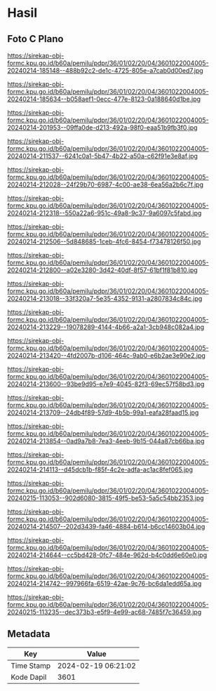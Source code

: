 # Hasil

## Foto C Plano

https://sirekap-obj-formc.kpu.go.id/b60a/pemilu/pdpr/36/01/02/20/04/3601022004005-20240214-185148--488b92c2-de1c-4725-805e-a7cab0d00ed7.jpg

https://sirekap-obj-formc.kpu.go.id/b60a/pemilu/pdpr/36/01/02/20/04/3601022004005-20240214-185634--b058aef1-0ecc-477e-8123-0a188640d1be.jpg

https://sirekap-obj-formc.kpu.go.id/b60a/pemilu/pdpr/36/01/02/20/04/3601022004005-20240214-201953--09ffa0de-d213-492a-98f0-eaa51b9fb3f0.jpg

https://sirekap-obj-formc.kpu.go.id/b60a/pemilu/pdpr/36/01/02/20/04/3601022004005-20240214-211537--6241c0a1-5b47-4b22-a50a-c62f91e3e8af.jpg

https://sirekap-obj-formc.kpu.go.id/b60a/pemilu/pdpr/36/01/02/20/04/3601022004005-20240214-212028--24f29b70-6987-4c00-ae38-6ea56a2b6c7f.jpg

https://sirekap-obj-formc.kpu.go.id/b60a/pemilu/pdpr/36/01/02/20/04/3601022004005-20240214-212318--550a22a6-951c-49a8-9c37-9a6097c5fabd.jpg

https://sirekap-obj-formc.kpu.go.id/b60a/pemilu/pdpr/36/01/02/20/04/3601022004005-20240214-212506--5d848685-1ceb-4fc6-8454-f73478126f50.jpg

https://sirekap-obj-formc.kpu.go.id/b60a/pemilu/pdpr/36/01/02/20/04/3601022004005-20240214-212800--a02e3280-3d42-40df-8f57-61bf1f81b810.jpg

https://sirekap-obj-formc.kpu.go.id/b60a/pemilu/pdpr/36/01/02/20/04/3601022004005-20240214-213018--33f320a7-5e35-4352-9131-a2807834c84c.jpg

https://sirekap-obj-formc.kpu.go.id/b60a/pemilu/pdpr/36/01/02/20/04/3601022004005-20240214-213229--19078289-4144-4b66-a2a1-3cb948c082a4.jpg

https://sirekap-obj-formc.kpu.go.id/b60a/pemilu/pdpr/36/01/02/20/04/3601022004005-20240214-213420--4fd2007b-d106-464c-9ab0-e6b2ae3e90e2.jpg

https://sirekap-obj-formc.kpu.go.id/b60a/pemilu/pdpr/36/01/02/20/04/3601022004005-20240214-213600--93be9d95-e7e9-4045-82f3-69ec57f58bd3.jpg

https://sirekap-obj-formc.kpu.go.id/b60a/pemilu/pdpr/36/01/02/20/04/3601022004005-20240214-213709--24db4f89-57d9-4b5b-99a1-eafa28faad15.jpg

https://sirekap-obj-formc.kpu.go.id/b60a/pemilu/pdpr/36/01/02/20/04/3601022004005-20240214-213854--0ad9a7b8-7ea3-4eeb-9b15-044a87cb66ba.jpg

https://sirekap-obj-formc.kpu.go.id/b60a/pemilu/pdpr/36/01/02/20/04/3601022004005-20240214-214113--d45dcb1b-f85f-4c2e-adfa-ac1ac8fef065.jpg

https://sirekap-obj-formc.kpu.go.id/b60a/pemilu/pdpr/36/01/02/20/04/3601022004005-20240215-113053--902d6080-3815-49f5-be53-5a5c54bb2353.jpg

https://sirekap-obj-formc.kpu.go.id/b60a/pemilu/pdpr/36/01/02/20/04/3601022004005-20240214-214507--202d3439-fa46-4884-b614-b6cc14603b04.jpg

https://sirekap-obj-formc.kpu.go.id/b60a/pemilu/pdpr/36/01/02/20/04/3601022004005-20240214-214644--cc5bd428-0fc7-484e-962d-b4c0dd6e60e0.jpg

https://sirekap-obj-formc.kpu.go.id/b60a/pemilu/pdpr/36/01/02/20/04/3601022004005-20240214-214742--997966fa-6519-42ae-9c76-bc6da1edd65a.jpg

https://sirekap-obj-formc.kpu.go.id/b60a/pemilu/pdpr/36/01/02/20/04/3601022004005-20240215-113235--dec373b3-e5f9-4e99-ac68-7485f7c36459.jpg


## Metadata

| Key        | Value               |
| ---------- | ------------------- |
| Time Stamp | 2024-02-19 06:21:02 |
| Kode Dapil | 3601                |



